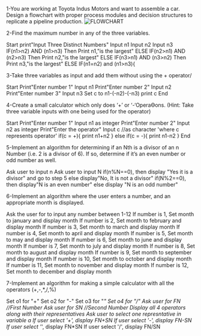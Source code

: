 1-You are working at Toyota Indus Motors and want to assemble a car. Design a flowchart with proper process modules and decision structures to replicate a pipeline production.
![FLOWCHART ](https://github.com/user-attachments/assets/c99ab768-5795-4240-ba7d-f92d1a01348f)







2-Find the maximum number in any of the three variables.

Start
print"Input Three Distinct Numbers"
Input n1
Input n2
Input n3
IF(n1>n2) AND (n1>n3) Then
Print n1,"is the largest"
ELSE IF(n2>n1) AND (n2>n3) Then
Print n2,"is the largest"
ELSE IF(n3>n1) AND (n3>n2) Then
Print n3,"is the largest"
ELSE IF(n1=n2) and (n1>n3){

3-Take three variables as input and add them without using the + operator/

Start
Print"Enter number 1"
Input n1
Print"Enter number 2"
Input n2
Print"Enter number 3"
Input n3
Set c to n1-(-n2)-(-n3)
print c
End

4-Create a small calculator which only does ‘+’ or ‘-‘OperaƟons. (Hint: Take three variable inputs with one being used for the operator)

Start
Print"Enter number 1"
Input n1 as integer
Print"Enter number 2"
Input n2 as integer
Print"Enter the operator"
Input c //as character 'where c represents operator'
if(c = +){
print n1+n2
}
else if(c = -){
print n1-n2
}
End

5-Implement an algorithm for determining if an Nth is a divisor of an n Number (i.e. 2 is a divisor of 6). If so, determine if it’s an even number or odd number as well.

Ask user to input n
Ask user to input N
if(n%N==0), then display "Yes it is a divisor" and go to step 5
else display"No, It is not a divisor"
if(N%2==0), then display"N is an even number"
else display "N is an odd number"


6-Implement an algorithm where the user enters a number, and an appropriate month is displayed.

Ask the user for to input any number between 1-12
If number is 1, Set month to january and display month
If number is 2, Set month to february and display month
If number is 3, Set month to march and display month
If number is 4, Set month to april and display month
If number is 5, Set month to may and display month
If number is 6, Set month to june and display month
If number is 7, Set month to july and display month
If number is 8, Set month to august and display month
If number is 9, Set month to september and display month
If number is 10, Set month to october and display month
If number is 11, Set month to november and display month
If number is 12, Set month to december and display month

7-Implement an algorithm for making a simple calculator with all the operators (+,-,*,/,%)

Set o1 for "+"
Set o2 for "-"
Set o3 for "*"
Set o4 for "/"
Ask user for FN   //First Number
Ask user for SN   //Second Number
Display all 4 operators along with their representatives
Ask user to select one represntative in variable a
If user select '+', display FN+SN
If user select '-', display FN-SN
If user select '*', display FN*SN
If user select '/', display FN/SN
